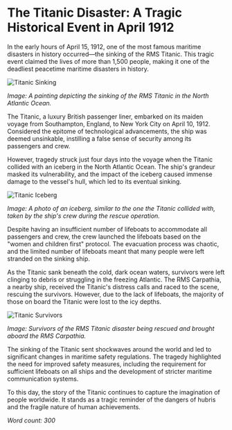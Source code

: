# **The Titanic Disaster: A Tragic Historical Event in April 1912**

In the early hours of April 15, 1912, one of the most famous maritime disasters in history occurred—the sinking of the RMS Titanic. This tragic event claimed the lives of more than 1,500 people, making it one of the deadliest peacetime maritime disasters in history.

![Titanic Sinking](/img/1695057031865.png)

*Image: A painting depicting the sinking of the RMS Titanic in the North Atlantic Ocean.*

The Titanic, a luxury British passenger liner, embarked on its maiden voyage from Southampton, England, to New York City on April 10, 1912. Considered the epitome of technological advancements, the ship was deemed unsinkable, instilling a false sense of security among its passengers and crew.

However, tragedy struck just four days into the voyage when the Titanic collided with an iceberg in the North Atlantic Ocean. The ship's grandeur masked its vulnerability, and the impact of the iceberg caused immense damage to the vessel's hull, which led to its eventual sinking.

![Titanic Iceberg](/img/1695057039618.png)

*Image: A photo of an iceberg, similar to the one the Titanic collided with, taken by the ship's crew during the rescue operation.*

Despite having an insufficient number of lifeboats to accommodate all passengers and crew, the crew launched the lifeboats based on the "women and children first" protocol. The evacuation process was chaotic, and the limited number of lifeboats meant that many people were left stranded on the sinking ship.

As the Titanic sank beneath the cold, dark ocean waters, survivors were left clinging to debris or struggling in the freezing Atlantic. The RMS Carpathia, a nearby ship, received the Titanic's distress calls and raced to the scene, rescuing the survivors. However, due to the lack of lifeboats, the majority of those on board the Titanic were lost to the icy depths.

![Titanic Survivors](/img/1695057046990.png)

*Image: Survivors of the RMS Titanic disaster being rescued and brought aboard the RMS Carpathia.*

The sinking of the Titanic sent shockwaves around the world and led to significant changes in maritime safety regulations. The tragedy highlighted the need for improved safety measures, including the requirement for sufficient lifeboats on all ships and the development of stricter maritime communication systems.

To this day, the story of the Titanic continues to capture the imagination of people worldwide. It stands as a tragic reminder of the dangers of hubris and the fragile nature of human achievements.

*Word count: 300*